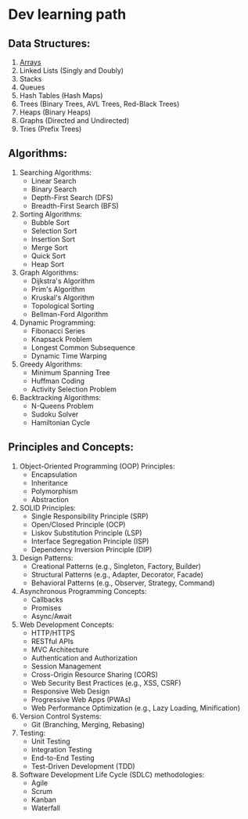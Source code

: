 # Dev learning path

## Data Structures:
1. [Arrays](typescript/arrays.md)
2. Linked Lists (Singly and Doubly)
3. Stacks
4. Queues
5. Hash Tables (Hash Maps)
6. Trees (Binary Trees, AVL Trees, Red-Black Trees)
7. Heaps (Binary Heaps)
8. Graphs (Directed and Undirected)
9. Tries (Prefix Trees)

## Algorithms:
1. Searching Algorithms:
   - Linear Search
   - Binary Search
   - Depth-First Search (DFS)
   - Breadth-First Search (BFS)
2. Sorting Algorithms:
   - Bubble Sort
   - Selection Sort
   - Insertion Sort
   - Merge Sort
   - Quick Sort
   - Heap Sort
3. Graph Algorithms:
   - Dijkstra's Algorithm
   - Prim's Algorithm
   - Kruskal's Algorithm
   - Topological Sorting
   - Bellman-Ford Algorithm
4. Dynamic Programming:
   - Fibonacci Series
   - Knapsack Problem
   - Longest Common Subsequence
   - Dynamic Time Warping
5. Greedy Algorithms:
   - Minimum Spanning Tree
   - Huffman Coding
   - Activity Selection Problem
6. Backtracking Algorithms:
   - N-Queens Problem
   - Sudoku Solver
   - Hamiltonian Cycle

## Principles and Concepts:
1. Object-Oriented Programming (OOP) Principles:
   - Encapsulation
   - Inheritance
   - Polymorphism
   - Abstraction
2. SOLID Principles:
   - Single Responsibility Principle (SRP)
   - Open/Closed Principle (OCP)
   - Liskov Substitution Principle (LSP)
   - Interface Segregation Principle (ISP)
   - Dependency Inversion Principle (DIP)
3. Design Patterns:
   - Creational Patterns (e.g., Singleton, Factory, Builder)
   - Structural Patterns (e.g., Adapter, Decorator, Facade)
   - Behavioral Patterns (e.g., Observer, Strategy, Command)
4. Asynchronous Programming Concepts:
   - Callbacks
   - Promises
   - Async/Await
5. Web Development Concepts:
   - HTTP/HTTPS
   - RESTful APIs
   - MVC Architecture
   - Authentication and Authorization
   - Session Management
   - Cross-Origin Resource Sharing (CORS)
   - Web Security Best Practices (e.g., XSS, CSRF)
   - Responsive Web Design
   - Progressive Web Apps (PWAs)
   - Web Performance Optimization (e.g., Lazy Loading, Minification)
6. Version Control Systems:
   - Git (Branching, Merging, Rebasing)
7. Testing:
   - Unit Testing
   - Integration Testing
   - End-to-End Testing
   - Test-Driven Development (TDD)
8. Software Development Life Cycle (SDLC) methodologies:
   - Agile
   - Scrum
   - Kanban
   - Waterfall
